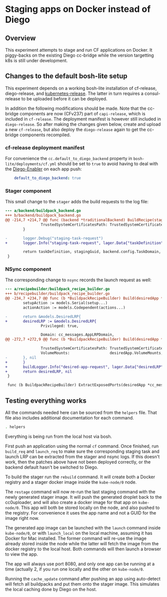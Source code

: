 # Staging apps on Docker instead of Diego

## Overview

This experiment attempts to stage and run CF applications on Docker. It piggy-backs on the existing Diego cc-bridge while the version targetting k8s is still under development.

## Changes to the default bosh-lite setup ##

This experiment depends on a working bosh-lite installation of cf-release, diego-release, and [kubernetes-release](https://github.com/cf-furnace/kubernetes-release). The latter in turn requires a consul-release to be uploaded before it can be deployed.

In addition the following modifications should be made. Note that the cc-bridge components are now (CFv237) part of `capi-release`, which is included in `cf-release`. The deployment manifest is however still included in `diego-release`. So after making the changes given below, create and upload a new `cf-release`, but also deploy the `diego-release` again to get the cc-bridge components recompiled.

### cf-release deployment manifest

For convenience the `cc.default_to_diego_backend` property in `bosh-lite/deployments/cf.yml` should be set to `true` to avoid having to deal with the [Diego-Enabler](https://github.com/cloudfoundry-incubator/Diego-Enabler) on each app push:

```yaml
    default_to_diego_backend: true
```

### Stager component

This small change to the `stager` adds the build requests to the log file:

```diff
--- a/backend/buildpack_backend.go
+++ b/backend/buildpack_backend.go
@@ -214,7 +214,7 @@ func (backend *traditionalBackend) BuildRecipe(stagingGuid string, request cc_me
                TrustedSystemCertificatesPath: TrustedSystemCertificatesPath,
        }

-       logger.Debug("staging-task-request")
+       logger.Info("staging-task-request", lager.Data{"taskDefinition": taskDefinition})

        return taskDefinition, stagingGuid, backend.config.TaskDomain, nil
 }
```

### NSync component

The corresponding change to `nsync` records the launch request as well:

```diff
--- a/recipebuilder/buildpack_recipe_builder.go
+++ b/recipebuilder/buildpack_recipe_builder.go
@@ -234,7 +234,7 @@ func (b *BuildpackRecipeBuilder) Build(desiredApp *cc_messages.DesireAppRequestF
        setupAction := models.Serial(setup...)
        actionAction := models.Codependent(actions...)

-       return &models.DesiredLRP{
+       desiredLRP := &models.DesiredLRP{
                Privileged: true,

                Domain: cc_messages.AppLRPDomain,
@@ -272,7 +272,9 @@ func (b *BuildpackRecipeBuilder) Build(desiredApp *cc_messages.DesireAppRequestF

                TrustedSystemCertificatesPath: TrustedSystemCertificatesPath,
                VolumeMounts:                  desiredApp.VolumeMounts,
-       }, nil
+       }
+       buildLogger.Info("desired-app-request", lager.Data{"desiredLRP": desiredLRP})
+       return desiredLRP, nil
 }

 func (b BuildpackRecipeBuilder) ExtractExposedPorts(desiredApp *cc_messages.DesireAppRequestFromCC) ([]uint32, error) {
```

## Testing everything works

All the commands needed here can be sourced from the `helpers` file. That file also includes additional documentation for each command.

```bash
. helpers
```

Everything is being run from the local host via bosh.

First push an application using the normal `cf` command. Once finished, run `build_req` and `launch_req` to make sure the corresponding staging task and launch LRP can be extracted from the stager and nsync logs. If this doesn't work, then the patches above have not been deployed correctly, or the backend default hasn't be switched to Diego.

To build the stager run the `rebuild` command. It will create both a Docker registry and a stager docker image inside the `kube-node/0` node.

The `restage` command will now re-run the last staging command with the newly generated stager image. It will push the generated droplet back to the cc0uploader, and will also create a docker image for that app on `kube-node/0`. This app will both be stored locally on the node, and also pushed to the registry. For convenience it uses the app name and not a GUID for the image right now.

The generated app image can be launched with the `launch` command inside `kube-node/0`, or with `launch_local` on the local machine, assuming it has Docker for Mac installed. The former command will re-use the image already stored inside the node while the latter will fetch the image from the docker registry to the local host. Both commands will then launch a browser to view the app.

The app will always use port 8080, and only one app can be running at a time (actually 2, if you run one locally and the other on `kube-node/0`.

Running the `cache_update` command after pushing an app using auto-detect will fetch all buildpacks and put them onto the stager image.  This simulates the local caching done by Diego on the host.
